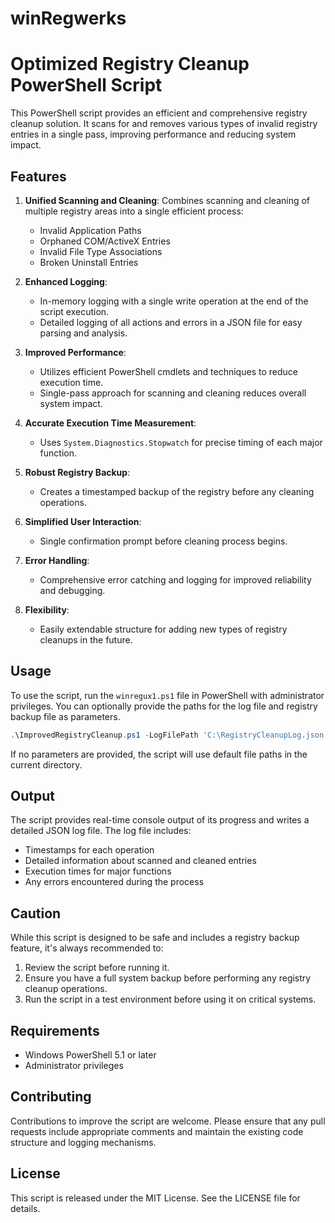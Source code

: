 # winRegwerks
# Optimized Registry Cleanup PowerShell Script

This PowerShell script provides an efficient and comprehensive registry cleanup solution. It scans for and removes various types of invalid registry entries in a single pass, improving performance and reducing system impact.

## Features

1. **Unified Scanning and Cleaning**: Combines scanning and cleaning of multiple registry areas into a single efficient process:
   - Invalid Application Paths
   - Orphaned COM/ActiveX Entries
   - Invalid File Type Associations
   - Broken Uninstall Entries

2. **Enhanced Logging**: 
   - In-memory logging with a single write operation at the end of the script execution.
   - Detailed logging of all actions and errors in a JSON file for easy parsing and analysis.

3. **Improved Performance**:
   - Utilizes efficient PowerShell cmdlets and techniques to reduce execution time.
   - Single-pass approach for scanning and cleaning reduces overall system impact.

4. **Accurate Execution Time Measurement**: 
   - Uses `System.Diagnostics.Stopwatch` for precise timing of each major function.

5. **Robust Registry Backup**: 
   - Creates a timestamped backup of the registry before any cleaning operations.

6. **Simplified User Interaction**: 
   - Single confirmation prompt before cleaning process begins.

7. **Error Handling**: 
   - Comprehensive error catching and logging for improved reliability and debugging.

8. **Flexibility**: 
   - Easily extendable structure for adding new types of registry cleanups in the future.

## Usage

To use the script, run the `winregux1.ps1` file in PowerShell with administrator privileges. You can optionally provide the paths for the log file and registry backup file as parameters.

```powershell
.\ImprovedRegistryCleanup.ps1 -LogFilePath 'C:\RegistryCleanupLog.json' -RegistryBackupPath 'C:\RegistryBackup.reg'
```

If no parameters are provided, the script will use default file paths in the current directory.

## Output

The script provides real-time console output of its progress and writes a detailed JSON log file. The log file includes:
- Timestamps for each operation
- Detailed information about scanned and cleaned entries
- Execution times for major functions
- Any errors encountered during the process

## Caution

While this script is designed to be safe and includes a registry backup feature, it's always recommended to:
1. Review the script before running it.
2. Ensure you have a full system backup before performing any registry cleanup operations.
3. Run the script in a test environment before using it on critical systems.

## Requirements

- Windows PowerShell 5.1 or later
- Administrator privileges

## Contributing

Contributions to improve the script are welcome. Please ensure that any pull requests include appropriate comments and maintain the existing code structure and logging mechanisms.

## License

This script is released under the MIT License. See the LICENSE file for details.